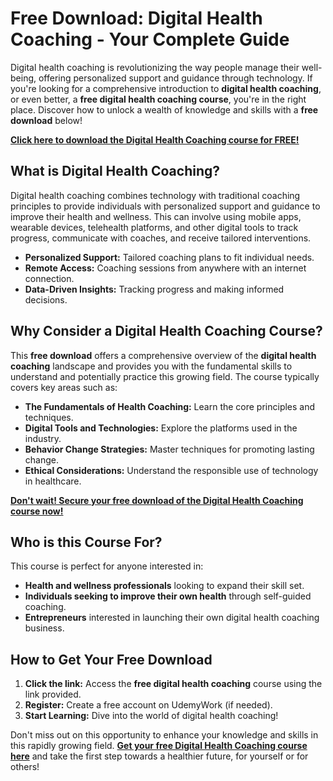# Free Download: Digital Health Coaching - Your Complete Guide

Digital health coaching is revolutionizing the way people manage their well-being, offering personalized support and guidance through technology. If you're looking for a comprehensive introduction to **digital health coaching**, or even better, a **free digital health coaching course**, you're in the right place. Discover how to unlock a wealth of knowledge and skills with a **free download** below!

[**Click here to download the Digital Health Coaching course for FREE!**](https://udemywork.com/digital-health-coaching)

## What is Digital Health Coaching?

Digital health coaching combines technology with traditional coaching principles to provide individuals with personalized support and guidance to improve their health and wellness. This can involve using mobile apps, wearable devices, telehealth platforms, and other digital tools to track progress, communicate with coaches, and receive tailored interventions.

*   **Personalized Support:** Tailored coaching plans to fit individual needs.
*   **Remote Access:** Coaching sessions from anywhere with an internet connection.
*   **Data-Driven Insights:** Tracking progress and making informed decisions.

## Why Consider a Digital Health Coaching Course?

This **free download** offers a comprehensive overview of the **digital health coaching** landscape and provides you with the fundamental skills to understand and potentially practice this growing field. The course typically covers key areas such as:

*   **The Fundamentals of Health Coaching:** Learn the core principles and techniques.
*   **Digital Tools and Technologies:** Explore the platforms used in the industry.
*   **Behavior Change Strategies:** Master techniques for promoting lasting change.
*   **Ethical Considerations:** Understand the responsible use of technology in healthcare.

[**Don't wait! Secure your free download of the Digital Health Coaching course now!**](https://udemywork.com/digital-health-coaching)

## Who is this Course For?

This course is perfect for anyone interested in:

*   **Health and wellness professionals** looking to expand their skill set.
*   **Individuals seeking to improve their own health** through self-guided coaching.
*   **Entrepreneurs** interested in launching their own digital health coaching business.

## How to Get Your Free Download

1.  **Click the link:** Access the **free digital health coaching** course using the link provided.
2.  **Register:** Create a free account on UdemyWork (if needed).
3.  **Start Learning:** Dive into the world of digital health coaching!

Don't miss out on this opportunity to enhance your knowledge and skills in this rapidly growing field. **[Get your free Digital Health Coaching course here](https://udemywork.com/digital-health-coaching)** and take the first step towards a healthier future, for yourself or for others!
